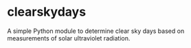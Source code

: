 # clearskydays
A simple Python module to determine clear sky days based on measurements of solar ultraviolet radiation. 
